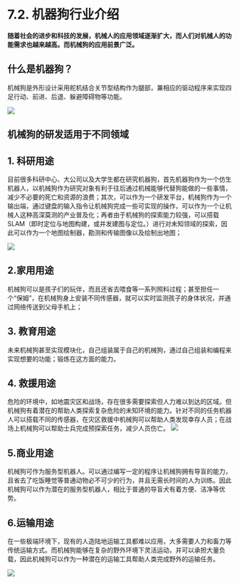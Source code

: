 # 7.2. 机器狗行业介绍

**随着社会的进步和科技的发展，机械人的应用领域逐渐扩大，而人们对机械人的功能需求也越来越高。而机械狗的应用前景广泛。**

## 什么是机器狗？

机械狗是外形设计采用舵机结合关节型结构作为腿部，兼相应的驱动程序来实现四足行动、前进、后退、躲避障碍物等功能。

![](../.gitbook/assets/1%20%2813%29.png)

## **机械狗的研发适用于不同领域**

## 1. 科研用途

目前很多科研中心、大公司以及大学生都在研究机器狗，首先机器狗作为一个仿生机器人，以机械狗作为研究对象有利于往后通过机械能够代替狗能做的一些事情，减少不必要的死亡和资源的浪费；其次，可以作为一个研发平台，机械狗作为一个输出端，通过键盘的输入指令让机械狗完成一些可实现的操作，可以作为一个让机械人这种高深莫测的产业普及化；再者由于机械狗的探索能力较强，可以搭载SLAM（即时定位与地图构建，或并发建图与定位。）进行对未知领域的探索，因此可以作为一个地图绘制器，勘测和传输图像以及绘制出地图；

![](../.gitbook/assets/2.png)

## **2.家用用途**

机械狗可以是孩子们的玩伴，而且还省去喂食等一系列照料过程；甚至担任一个“保姆”，在机械狗身上安装不同传感器，就可以实时监测孩子的身体状况，并通过网络传送到父母手机上；

## **3. 教育用途**

未来机械狗甚至实现模块化，自己组装属于自己的机械狗，通过自己组装和编程来实现想要的功能；锻炼在这方面的能力。

## **4. 救援用途**

危险的环境中，如地震灾区和战场，存在很多需要探索但人力难以到达的区域。但机械狗有着潜在的帮助人类探索复杂危险的未知环境的能力。针对不同的任务机器人可以搭载不同的传感器，在灾区救援中机械狗可以帮助人类发现幸存人员；在战场上机械狗可以帮助士兵完成预探索任务，减少人员伤亡。 ![](../.gitbook/assets/3%20%2815%29.png)

## **5.商业用途**

机械狗可作为服务型机器人。可以通过编写一定的程序让机械狗拥有导盲的能力，且省去了吃饭睡觉等普通动物必不可少的行为，并且无需长时间的人为训练。因此机械狗可以作为潜在的服务型机器人，相比于普通的导盲犬有着方便、洁净等优势。

## **6.运输用途**

在一些极端环境下，现有的人造陆地运输工具都难以应用，大多需要人力和畜力等传统运输方式。而机械狗能够在复杂的野外环境下灵活运动，并可以承担大量负载，因此机械狗可以作为一种潜在的运输工具帮助人类完成野外的运输任务。

![](../.gitbook/assets/4%20%2811%29.png)

